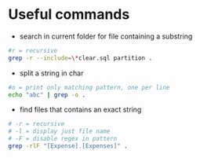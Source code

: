 
# Useful commands

- search in current folder for file containing a substring

~~~sh
#r = recursive
grep -r --include=\*clear.sql partition .
~~~

- split a string in char

~~~sh
#o = print only matching pattern, one per line
echo "abc" | grep -o .
~~~

- find files that contains an exact string

~~~sh
# -r = recursive
# -l = display just file name
# -F = disable regex in pattern
grep -rlF "[Expense].[Expenses]" .
~~~
